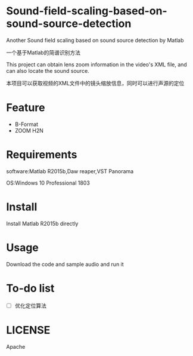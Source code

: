 # Sound-field-scaling-based-on-sound-source-detection
 Another Sound field scaling based on sound source detection by Matlab	
 
一个基于Matlab的简谱识别方法	

This project can obtain lens zoom information in the video's XML file, and can also locate the sound source.	

本项目可以获取视频的XML文件中的镜头缩放信息，同时可以进行声源的定位

# Feature

* B-Format
* ZOOM H2N

# Requirements
software:Matlab R2015b,Daw reaper,VST Panorama

OS:Windows 10 Professional 1803

# Install

Install Matlab R2015b directly

# Usage

Download the code and sample audio and run it

# To-do list
- [ ] 优化定位算法

# LICENSE

Apache
